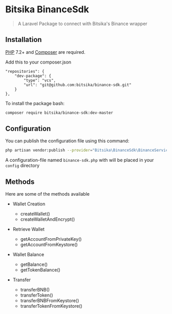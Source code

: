 # Bitsika BinanceSdk
> A Laravel Package to connect with Bitsika's Binance wrapper

## Installation

[PHP](https://php.net) 7.2+ and [Composer](https://getcomposer.org) are required.

Add this to your composer.json

```
"repositories": {
    "dev-package": {
        "type": "vcs",
        "url": "git@github.com:bitsika/binance-sdk.git"
    }
},
```
To install the package bash: 
```bash
composer require bitsika/binance-sdk:dev-master
```
## Configuration

You can publish the configuration file using this command:

```bash
php artisan vendor:publish --provider="Bitsika\BinanceSdk\BinanceServiceProvider"
```

A configuration-file named `binance-sdk.php` with will be placed in your `config` directory

## Methods
Here are some of the methods available
 
- Wallet Creation
    - createWallet()
    - createWalletAndEncrypt()

- Retrieve Wallet
    - getAccountFromPrivateKey()
    - getAccountFromKeystore()

- Wallet Balance
    - getBalance()
    - getTokenBalance()

- Transfer 
    - transferBNB()
    - transferToken()
    - transferBNBFromKeystore()
    - transferTokenFromKeystore()
